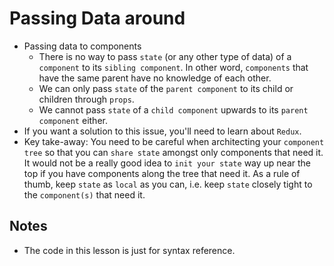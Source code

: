 # Passing Data around
- Passing data to components
  - There is no way to pass `state` (or any other type of data) of a `component` to its `sibling component`. In other word, `components` that have the same parent have no knowledge of each other.
  - We can only pass `state` of the `parent component` to its child or children through `props`.
  - We cannot pass `state` of a `child component` upwards to its `parent component` either.
- If you want a solution to this issue, you'll need to learn about `Redux`.
- Key take-away: You need to be careful when architecting your `component tree` so that you can `share state` amongst only components that need it. It would not be a really good idea to `init your state` way up near the top if you have components along the tree that need it. As a rule of thumb, keep `state` as `local` as you can, i.e. keep `state` closely tight to the `component(s)` that need it.

## Notes
- The code in this lesson is just for syntax reference.